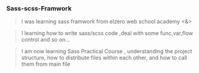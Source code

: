 ### Sass-scss-Framwork

>  l was learning sass framwork from elzero web school academy <&>

>  I learning how to write sass/scss code ,deal with some func,var,flow control and so on...

>  I am now learning Sass Practical Course , 
understanding the project structure, how to distribute files within each other, and how to call them from main file
